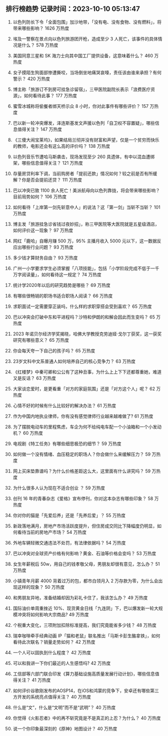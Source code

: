 
## 排行榜趋势 记录时间：2023-10-10 05:13:47
  
  1. 以色列防长下令「全面包围」加沙地带，「没有电、没有食物、没有燃料」，将带来哪些影响？ 1626 万热度
    
  2. 埃及一警察在景点向以色列旅游团开枪，造成至少 3 人死亡，该事件的具体情况是什么？ 578 万热度
    
  3. 美国同意三星和 SK 海力士向其中国工厂提供设备，这意味着什么？ 460 万热度
    
  4. 女子摸陌生狗面部惨遭撕咬，当场倒坐地痛哭哀嚎，责任该由谁来承担？有何警示？ 420 万热度
    
  5. 博主称「旅游订不到房可挂急诊留宿」，三甲医院副院长表示「浪费医疗资源」，如何看待此事？ 177 万热度
    
  6. 蜜雪冰城称将偷餐者绑天桥示众 8 小时，你对此事件有哪些评价？ 157 万热度
    
  7. 巴以新一轮冲突爆发，泽连斯基发文声援以色列「自卫权不容置疑」，哪些信息值得关注？ 147 万热度
    
  8. 《三傻大闹宝莱坞》，如果结局兰彻并没有财富和声望，仅是一个贫穷而快乐的教师，电影还会有这么高的评价吗？ 138 万热度
    
  9. 以色列音乐节遭哈马斯袭击，现场发现至少 260 具遗体，有中以混血遭绑架，哪些信息值得关注？ 121 万热度
    
  10. 存量房贷利率下调，当前购房者「提前还款」情况如何？较之前是否有所缓解？你是否会提前还贷？ 111 万热度
    
  11. 巴以冲突已致 1100 余人死亡！美派航母向以色列靠拢，将会带来哪些影响？目前局势如何？ 106 万热度
    
  12. 如何看待「上岸第一剑先斩意中人」的说法？这「第一剑」当斩不当斩？ 101 万热度
    
  13. 博主发「旅游挂急诊省钱过夜妙招」，称三甲医院等大医院就是五星级酒店，如何评价这一现象？ 97 万热度
    
  14. 网红「鹿哈」自曝月赚 500 万，95% 主播月收入 5000 元以下，这一数据反应出哪些行业问题？ 93 万热度
    
  15. 多少钱才算财务自由？ 93 万热度
    
  16. 广州一小学要求学生必须掌握「八项技能」，包括「小学阶段完成不低于一千万字阅读量」，如何看待这一规定？ 74 万热度
    
  17. 统计学2020年以后的研究趋势是哪些？ 69 万热度
    
  18. 有哪些很畅销的职场书适合职场人阅读？ 66 万热度
    
  19. 求职面试一定需要穿正装吗，什么样的求职穿搭会受到喜欢？ 65 万热度
    
  20. 巴以冲突会打破中东和平进程吗？沙特和伊朗的和解会因此而生变吗？ 65 万热度
    
  21. 2023 年诺贝尔经济学奖揭晓，哈佛大学教授克劳迪娅·戈尔丁获奖，这一获奖研究有哪些意义？ 65 万热度
    
  22. 你会每天夸一下自己的孩子吗？ 65 万热度
    
  23. 23岁文科中文系普通人如何培养自己的核心竞争力？ 63 万热度
    
  24. 《红楼梦》中秦可卿和公公有了这种丑事，为什么上上下下还都尊重她，难道又是反话？ 63 万热度
    
  25. 大家谈恋爱时，是更看重「对方的家庭氛围」还是「对方这个人」呢？ 62 万热度
    
  26. 心情不好的时候有什么比较好的解决办法？ 61 万热度
    
  27. 作为中国内地执业律师，你有没有感觉律师行业越来越难做了? 61 万热度
    
  28. 为了摆脱电动车的里程焦虑，车企为何不给纯电车配一个小油箱和一个小发动机？ 60 万热度
    
  29. 电视剧《特工任务》有哪些细思极恐的细节？ 59 万热度
    
  30. 如何做一个没有情绪、血压稳定的职场人？你会做什么来缓解压力？ 59 万热度
    
  31. 网上买床垫靠谱吗？为什么价格差距这么大，这里面有什么讲究吗？ 59 万热度
    
  32. 为什么很多人认为现在不适合创业 ？ 59 万热度
    
  33. 创刊 16 年的青春杂志《爱格》宣布停刊，你对这本杂志有哪些印象？ 58 万热度
    
  34. 你对你的猫是「先爱后养」还是「先养后爱」？ 55 万热度
    
  35. 新政落地满月，房地产市场活跃度提升，但住房成交同比下降幅度仍明显，如何看待当前的房地产市场？ 54 万热度
    
  36. 外地车辆轻微交通违法不处罚，有法律依据吗？ 54 万热度
    
  37. 巴以冲突对全球资产价格有何影响？黄金、石油等价格会变吗？ 53 万热度
    
  38. 女生年薪税后 50w，用自己的钱孝敬父母，男朋友却很有意见，怎么办？ 51 万热度
    
  39. 小镇青年月薪 4000 背着过万的包，都市白领月入 2 万存款为零，为什么会出现这样的现象？ 50 万热度
    
  40. 和男朋友异地，准备结婚却因为彩礼卡住了，我该怎么办？ 49 万热度
    
  41. 国际油价单周重挫近 10%、现货黄金日线「九连阴」下，巴以爆发新一轮大规模冲突将如何影响大宗商品? 49 万热度
    
  42. 个税重大变化，三项附加扣除标准提高，我们究竟能省多少钱？ 48 万热度
    
  43. 瑞幸咖啡牵手经典动画 IP「猫和老鼠」联名推出「马斯卡彭生酪拿铁」，如何看待此次联名？销量走势如何？ 42 万热度
    
  44. 一个人可以固执到什么程度？ 42 万热度
    
  45. 可以和我讲一下你们最近的人生感悟吗? 42 万热度
    
  46. 工信部等六部门联合印发《算力基础设施高质量发展行动计划》，哪些信息值得关注？ 41 万热度
    
  47. 如何评价谷歌刚发布的AOSP14，在iOS和鸿蒙的竞争下，安卓还有哪些第三方开发的系统亮点值得关注？ 40 万热度
    
  48. 什么是“文”，什么是“文明”而不是“武明”？ 40 万热度
    
  49. 你觉得《火影忍者》中的再不斩究竟是不是真正的上忍？为什么？ 40 万热度
    
  50. 说一个你印象最深刻的《原神》地图设计？ 40 万热度
    